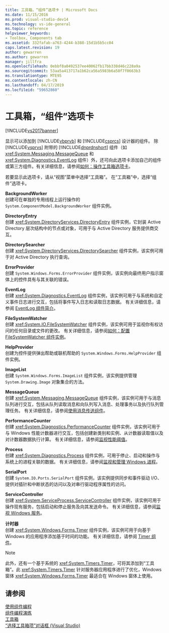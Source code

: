 ```yaml
---
title: 工具箱，“组件”选项卡 | Microsoft Docs
ms.date: 11/15/2016
ms.prod: visual-studio-dev14
ms.technology: vs-ide-general
ms.topic: reference
helpviewer_keywords:
- Toolbox, Components tab
ms.assetid: 332fafab-a763-4244-b388-15d1b5b5cc04
caps.latest.revision: 19
author: gewarren
ms.author: gewarren
manager: jillfra
ms.openlocfilehash: 0ebbf8a0492537ee40062fb17bb338d46c228a9a
ms.sourcegitcommit: 53aa5a413717a1b62ca56a5983b6a50f7f0663b3
ms.translationtype: MTE95
ms.contentlocale: zh-CN
ms.lasthandoff: 04/17/2019
ms.locfileid: "59652860"
---
```

# <a name="toolbox-components-tab"></a>工具箱，“组件”选项卡
[!INCLUDE[vs2017banner](../../includes/vs2017banner.md)]

显示可以添加到 [!INCLUDE[vbprvb](../../includes/vbprvb-md.md)] 和 [!INCLUDE[csprcs](../../includes/csprcs-md.md)] 设计器的组件。 除 [!INCLUDE[vsprvs](../../includes/vsprvs-md.md)] 附带的 [!INCLUDE[dnprdnshort](../../includes/dnprdnshort-md.md)] 组件（如 <xref:System.Messaging.MessageQueue> 和 <xref:System.Diagnostics.EventLog> 组件）外，还可向此选项卡添加自己的组件或第三方组件。有关详细信息，请参阅[如何：操作工具箱选项卡](http://msdn.microsoft.com/21285050-cadd-455a-b1f5-a2289a89c4db)。  
  
 若要显示此选项卡，请从“视图”菜单中选择“工具箱”。 在“工具箱”中，选择“组件”选项卡。  
  
 **BackgroundWorker**  
 创建可在单独的专用线程上运行操作的 `System.ComponentModel.BackgroundWorker` 组件实例。  
  
 **DirectoryEntry**  
 创建 <xref:System.DirectoryServices.DirectoryEntry> 组件实例，它封装 Active Directory 层次结构中的节点或对象，可用于与 Active Directory 服务提供商交互。  
  
 **DirectorySearcher**  
 创建 <xref:System.DirectoryServices.DirectorySearcher> 组件实例，该实例可用于对 Active Directory 执行查询。  
  
 **ErrorProvider**  
 创建 `System.Windows.Forms.ErrorProvider` 组件实例，该实例向最终用户指示窗体上的控件具有与其关联的错误。  
  
 **EventLog**  
 创建 <xref:System.Diagnostics.EventLog> 组件实例，该实例可用于与系统和自定义事件日志进行交互，包括将事件写入日志和读取日志数据。 有关详细信息，请参阅 [EventLog 组件简介](http://msdn.microsoft.com/a2ba4f28-4b1a-435e-99ef-51b28e21f805)。  
  
 **FileSystemWatcher**  
 创建 <xref:System.IO.FileSystemWatcher> 组件实例，该实例可用于监视你有权访问的任何目录或文件的更改。 有关详细信息，请参阅[如何：配置 FileSystemWatcher 组件实例](http://msdn.microsoft.com/2e628234-4951-4135-8a86-28b924070d50)。  
  
 **HelpProvider**  
 创建为控件提供弹出帮助或联机帮助的 `System.Windows.Forms.HelpProvider` 组件实例。  
  
 **ImageList**  
 创建 `System.Windows.Forms.ImageList` 组件实例，该实例提供管理 `System.Drawing.Image` 对象集合的方法。  
  
 **MessageQueue**  
 创建 <xref:System.Messaging.MessageQueue> 组件实例，该实例可用于与消息队列进行交互，包括从队列读取消息和向队列写入消息、处理事务以及执行队列管理任务。 有关详细信息，请参阅[使用消息传送组件](http://msdn.microsoft.com/922dbac7-26f0-4e39-b666-ccfc184793d7)。  
  
 **PerformanceCounter**  
 创建 <xref:System.Diagnostics.PerformanceCounter> 组件实例，该实例可用于与 Windows 性能计数器进行交互，包括创建新类别和实例、从计数器读取值以及对计数器数据执行计算。 有关详细信息，请参阅[监视性能阈值](http://msdn.microsoft.com/b8b44a55-31d0-4b45-9517-8c1b1e4fdc91)。  
  
 **Process**  
 创建 <xref:System.Diagnostics.Process> 组件实例，可用于停止、启动和操作与系统上的进程关联的数据。 有关详细信息，请参阅[监视和管理 Windows 进程](http://msdn.microsoft.com/a86bd4c1-b92c-49a0-8f32-61d67837b45e)。  
  
 **SerialPort**  
 创建 `System.IO.Ports.SerialPort` 组件实例，该实例提供同步和事件驱动 I/O、提供对插针和中断状态的访问以及对串行驱动程序属性的访问。  
  
 **ServiceController**  
 创建 <xref:System.ServiceProcess.ServiceController> 组件实例，该实例可用于操作现有服务，包括启动和停止服务及向其发送命令。 有关详细信息，请参阅[监视 Windows 服务](http://msdn.microsoft.com/4542ee3f-e052-4cb9-8726-58e9420de222)。  
  
 **计时器**  
 创建 <xref:System.Windows.Forms.Timer> 组件实例，该实例可用于向基于 Windows 的应用程序添加基于时间的功能。 有关详细信息，请参阅 [Timer 组件](http://msdn.microsoft.com/library/6700e534-6382-43d5-98ed-14205435fff7)。  
  
> [!NOTE]
>  此外，还有一个基于系统的 <xref:System.Timers.Timer>，可将其添加到“工具箱”。此 <xref:System.Timers.Timer> 针对服务器应用程序进行了优化，Windows 窗体 <xref:System.Windows.Forms.Timer> 最适合在 Windows 窗体上使用。  
  
## <a name="see-also"></a>请参阅  
 [使用组件编程](http://msdn.microsoft.com/library/d4d4fcb4-e0b8-46b3-b679-7ee0026eb9e3)   
 [组件编程演练](http://msdn.microsoft.com/library/373cacf7-479e-4b05-991c-5cb18824e913)   
 [工具箱](../../ide/reference/toolbox.md)   
 [“选择工具箱项”对话框 (Visual Studio)](http://msdn.microsoft.com/bd07835f-18a8-433e-bccc-7141f65263bb)
